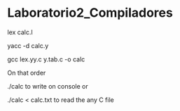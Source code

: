 # Laboratorio2_Compiladores

lex calc.l

yacc -d calc.y

gcc lex.yy.c y.tab.c -o calc

On that order

./calc                to write on console or

./calc < calc.txt     to read the any C file
